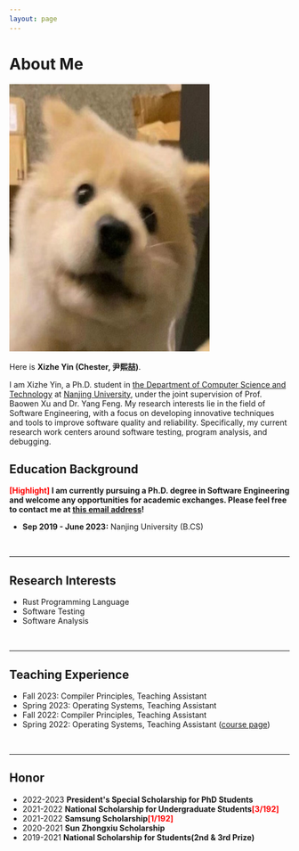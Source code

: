 ```yaml
---
layout: page
---
```


# About Me

<img src="images/yxz.jpg" class="floatpic" width="360" height="480">

Here is **Xizhe Yin (Chester, 尹熙喆)**.

I am Xizhe Yin, a Ph.D. student in [the Department of Computer Science and Technology](https://cs.nju.edu.cn/main.htm) at [Nanjing University](https://njunju.nju.edu.cn/EN/main.htm), under the joint supervision of Prof. Baowen Xu and Dr. Yang Feng. My research interests lie in the field of Software Engineering, with a focus on developing innovative techniques and tools to improve software quality and reliability. Specifically, my current research work centers around software testing, program analysis, and debugging.
<br>

## Education Background

**<font color='red'>[Highlight]</font> I am currently pursuing a Ph.D. degree in Software Engineering and welcome any opportunities for academic exchanges. Please feel free to contact me at [this email address](xizheyin@smail.nju.edu.cn)!**

- **Sep 2019 - June 2023:** Nanjing University (B.CS)
<br>

---

## Research Interests

- Rust Programming Language
- Software Testing
- Software Analysis
<br>

---

## Teaching Experience

- Fall 2023: Compiler Principles, Teaching Assistant
- Spring 2023: Operating Systems, Teaching Assistant
- Fall 2022: Compiler Principles, Teaching Assistant
- Spring 2022: Operating Systems, Teaching Assistant ([course page](https://changanyyy.gitbook.io/oslab/))

<br>

---


## Honor
- 2022-2023 **President's Special Scholarship for PhD Students**
- 2021-2022 **National Scholarship for Undergraduate Students<font color='red'>[3/192]</font>**
- 2021-2022 **Samsung Scholarship<font color='red'>[1/192]</font>**
- 2020-2021 **Sun Zhongxiu Scholarship**
- 2019-2021 **National Scholarship for Students(2nd & 3rd Prize)**